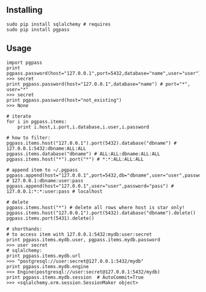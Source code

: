 Installing
----------

	sudo pip install sqlalchemy # requires
	sudo pip install pgpass

Usage
----------

	import pgpass
	print pgpass.password(host="127.0.0.1",port=5432,database="name",user="user")
	>>> secret
	print pgpass.password(host="127.0.0.1",database="name") # port="*", user="*"
	>>> secret
	print pgpass.password(host="not_existing") 
	>>> None

	# iterate
	for i in pgpass.items:
		print i.host,i.port,i.database,i.user,i.password

	# how to filter:
	pgpass.items.host("127.0.0.1").port(5432).database("dbname") # 127.0.0.1:5432:dbname:ALL:ALL
	pgpass.items.database("dbname") # ALL:ALL:dbname:ALL:ALL
	pgpass.items.host("*").port("*") # *:*:ALL:ALL:ALL
 
	# append item to ~/.pgpass
	pgpass.append(host="127.0.0.1",port=5432,db="dbname",user="user",password="pass") # 127.0.0.1:dbname:user:pass
	pgpass.append(host="127.0.0.1",user="user",password="pass") # 127.0.0.1:*:*:user:pass # localhost

	# delete
	pgpass.items.host("*") # delete all rows where host is star only!
	pgpass.items.host("127.0.0.1").port(5432).database("dbname").delete()
	pgpass.items.port(5431).delete()

	# shorthands:
	# to access item with 127.0.0.1:5432:mydb:user:secret
	print pgpass.items.mydb.user, pgpass.items.mydb.password
	>>> user secret
	# sqlalchemy:
	print pgpass.items.mydb.url 
	>>> "postgresql://user:secret@127.0.0.1:5432/mydb"
	print pgpass.items.mydb.engine
	>>> Engine(postgresql://user:secret@127.0.0.1:5432/mydb)
	print pgpass.items.mydb.session  # AutoCommit=True
	>>> <sqlalchemy.orm.session.SessionMaker object>